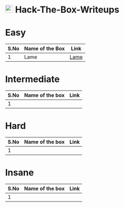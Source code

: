 # <img src="https://avatars.githubusercontent.com/u/67481186?v=4" width="25"> Hack-The-Box-Writeups


# Easy
|S.No| Name of the Box    | Link    |
|----|--------------------|---------|
|1   |Lame                |[Lame](https://github.com/h4md153v63n/CTFs/blob/main/01_HTB/01_Lame.md)|


# Intermediate
|S.No| Name of the box  | Link |
|----|------------------|------|
|1   |                  |      |


# Hard
|S.No| Name of the box  | Link |
|----|------------------|------|
|1   |                  |      |



# Insane
|S.No| Name of the box  | Link |
|----|------------------|------|
|1   |                  |      |


